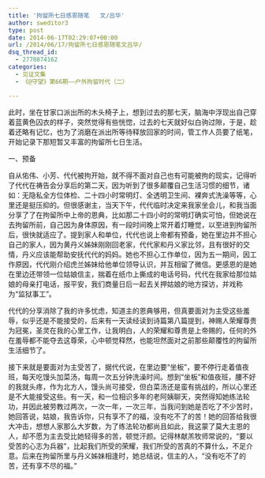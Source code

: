 ```yaml
---
title: '拘留所七日感恩随笔   文/吕华'
author: sweditor3
type: post
date: 2014-06-17T02:29:07+00:00
url: /2014/06/17/拘留所七日感恩随笔文吕华/
dsq_thread_id:
  - 2770874162
categories:
  - 见证文集
  - 《@守望》第66期——户外拘留时代（二）

---
```

此时，坐在甘家口派出所的木头椅子上，想到过去的那七天，脑海中浮现出自己穿着蓝黄色囚衣的样子，突然觉得有些恍惚，过去的七天就好似白驹过隙，于是，趁着还略有记忆，也为了消磨在派出所等待释放回家的时间，管工作人员要了纸笔，开始记录下那短暂又丰富的拘留所七日生活。

一、预备

自从佑伟、小芳、代代被拘开始，就不得不面对自己也有可能被拘的现实，记得听了代代在祷告会分享后的第二天，因为听到了很多颠覆自己生活习惯的细节，诸如：无隐私全方位体检、二十四小时常明灯、全透明卫生间、裸奔式洗澡等等，心里还是挺压抑的。但很感谢主，当天下午，代代临时决定来我家坐会儿，和我当面分享了了在拘留所中上帝的恩典，比如那二十四小时的常明灯确实可怕，但她说在去拘留所前，自己因为身体原因，有一段时间晚上常开着灯睡觉，以至进到拘留所后，很快就适应了。提到家人和单位，代代也说上帝都有预备，她在里边并不担心自己的家人，因为黄丹义姊妹刚刚回老家，代代家和丹义家比邻，且有很好的交情，丹义应该能帮助安抚代代的妈妈。她也不担心工作单位，因为五一期间，因工作原因，代代刚介绍虎兰姊妹给他单位领导认识，并互相留了微信。更感恩的是她在里边还带领一位姑娘信主，揣着在纸巾上撕成的电话号码，代代在我家给那位姑娘的母亲打电话，报平安，我们商量日后一起去关押姑娘的地方探访，并戏称为“监狱事工”。

代代的分享消除了我的许多忧虑，知道主的恩典够用，但真要面对为主受这些羞辱，似乎还是不能接受的，后来有一天读经读到诗篇第八篇提到，神赐人荣耀尊贵为冠冕，圣灵在我的心里工作，让我明白，人的荣耀和尊贵是上帝赐的，任何的外在羞辱都不能夺去这尊荣，心中顿觉释然，也能坦然面对之前那些颠覆性的拘留所生活细节了。

接下来就是要面对为主受苦了，据代代说，在里边要“坐板”，要不停行走着值夜班，每天吃馒头加菜汤，每周一次五分钟洗澡时间。想到“坐板”和值夜班，腰不好的我就头疼，作为北方人，馒头尚可接受，但白菜汤还是蛮有挑战的，所以心里还是不大能接受这些。有一天，和一位相识多年的老阿姨聊天，突然得知她练法轮功，并因此被劳教过两次，一次一年，一次三年，当我问到她是否吃了不少苦时，她回答说，姑娘，我告诉你，只有享不了的福，没有吃不了的苦！她的回答给我很大冲击，想想人家那么大岁数，为了练法轮功都尚且如此，我这蒙了莫大主恩的人，却不愿为主去受比她轻得多的苦，顿觉汗颜。记得林献羔牧师常说的，“要以受苦的心志为兵器”，比起我们所受的荣耀，我们所受的苦真的不算什么，不足介意。后来在拘留所里与丹义姊妹相逢时，她总结说，信主的人，“没有吃不了的苦，还有享不尽的福。”